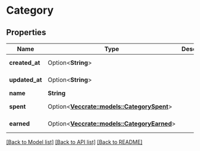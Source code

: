 # Category

## Properties

Name | Type | Description | Notes
------------ | ------------- | ------------- | -------------
**created_at** | Option<**String**> |  | [optional][readonly]
**updated_at** | Option<**String**> |  | [optional][readonly]
**name** | **String** |  | 
**spent** | Option<[**Vec<crate::models::CategorySpent>**](CategorySpent.md)> |  | [optional][readonly]
**earned** | Option<[**Vec<crate::models::CategoryEarned>**](CategoryEarned.md)> |  | [optional][readonly]

[[Back to Model list]](../README.md#documentation-for-models) [[Back to API list]](../README.md#documentation-for-api-endpoints) [[Back to README]](../README.md)


